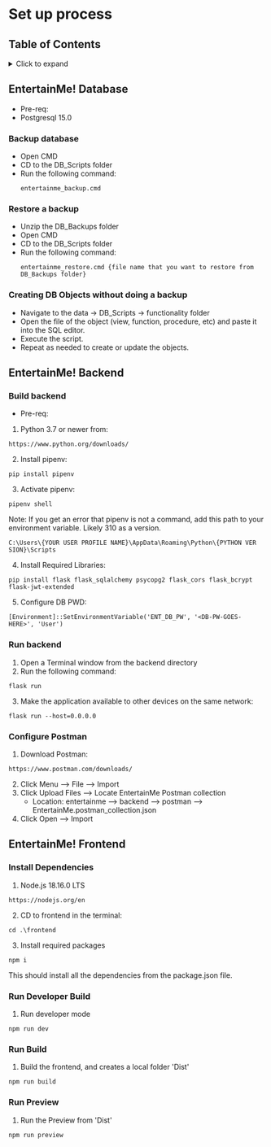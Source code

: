 # Set up process

## Table of Contents
<details>
<summary>Click to expand</summary> 
  
- [Database](#entertainme!-database)
  - [Developers](#developers)
  - [Development](#development)
- [Design Process](#design-process)
- [Figma Prototype](#figma-prototype)


</details>

## EntertainMe! Database

- Pre-req:
- Postgresql 15.0

### Backup database

- Open CMD
- CD to the DB_Scripts folder
- Run the following command:
  ```
  entertainme_backup.cmd
  ```

### Restore a backup

- Unzip the DB_Backups folder
- Open CMD
- CD to the DB_Scripts folder
- Run the following command:
  ```
  entertainme_restore.cmd {file name that you want to restore from DB_Backups folder}
  ```

### Creating DB Objects without doing a backup

- Navigate to the data -> DB_Scripts -> functionality folder
- Open the file of the object (view, function, procedure, etc) and paste it into the SQL editor.
- Execute the script.
- Repeat as needed to create or update the objects.


## EntertainMe! Backend

### Build backend
* Pre-req:
1. Python 3.7 or newer from:
```
https://www.python.org/downloads/
```
2. Install pipenv:
```
pip install pipenv
```
3. Activate pipenv:
```
pipenv shell
```
Note: If you get an error that pipenv is not a command, add this path to your environment variable. Likely 310 as a version.
```
C:\Users\{YOUR USER PROFILE NAME}\AppData\Roaming\Python\{PYTHON VER
SION}\Scripts
```

4. Install Required Libraries:
```
pip install flask flask_sqlalchemy psycopg2 flask_cors flask_bcrypt flask-jwt-extended
```

5. Configure DB PWD:
```
[Environment]::SetEnvironmentVariable('ENT_DB_PW', '<DB-PW-GOES-HERE>', 'User')
```

### Run backend
1. Open a Terminal window from the backend directory
2. Run the following command:
```
flask run
```
3. Make the application available to other devices on the same network:
```
flask run --host=0.0.0.0
```

### Configure Postman
1. Download Postman:
```
https://www.postman.com/downloads/
```
2. Click Menu --> File --> Import
3. Click Upload Files --> Locate EntertainMe Postman collection
    * Location: entertainme --> backend --> postman --> EntertainMe.postman_collection.json
4. Click Open --> Import


## EntertainMe! Frontend

### Install Dependencies

1. Node.js 18.16.0 LTS

```
https://nodejs.org/en
```

2. CD to frontend in the terminal:

```
cd .\frontend
```

3. Install required packages

```
npm i
```

This should install all the dependencies from the package.json file.

### Run Developer Build

1. Run developer mode

```
npm run dev
```

### Run Build

1. Build the frontend, and creates a local folder 'Dist'

```
npm run build
```

### Run Preview

1. Run the Preview from 'Dist'

```
npm run preview
```

